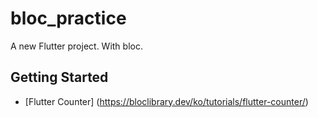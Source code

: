 # bloc_practice

A new Flutter project. With bloc.

## Getting Started

- [Flutter Counter] (https://bloclibrary.dev/ko/tutorials/flutter-counter/)

